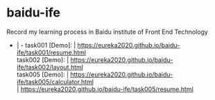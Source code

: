 # baidu-ife
Record my learning process in Baidu institute of Front End  Technology<br>
- | -
task001 [Demo]: | https://eureka2020.github.io/baidu-ife/task001/resume.html<br>
task002 [Demo]: | https://eureka2020.github.io/baidu-ife/task002/layout.html<br>
task005 [Demo]: | https://eureka2020.github.io/baidu-ife/task005/calculator.html<br>
                | https://eureka2020.github.io/baidu-ife/task005/resume.html
